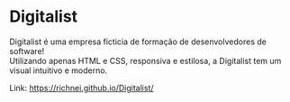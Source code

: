 # Digitalist

Digitalist é uma empresa ficticia de formação de desenvolvedores de software! <br>
Utilizando apenas HTML e CSS, responsiva e estilosa, a Digitalist tem um visual intuitivo e moderno. <br>

Link: https://richnei.github.io/Digitalist/

